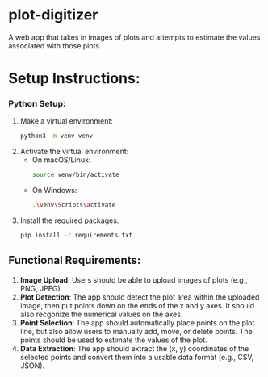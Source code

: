 # plot-digitizer
A web app that takes in images of plots and attempts to estimate the values associated with those plots.

# Setup Instructions:

### Python Setup:
1. Make a virtual environment:
   ```bash
   python3 -m venv venv
   ```
2. Activate the virtual environment:
    - On macOS/Linux:
      ```bash
      source venv/bin/activate
      ```
    - On Windows:  
      ```bash
      .\venv\Scripts\activate
      ```
3. Install the required packages:
   ```bash
   pip install -r requirements.txt
   ```

## Functional Requirements:
1. **Image Upload**: Users should be able to upload images of plots (e.g., PNG, JPEG).
2. **Plot Detection**: The app should detect the plot area within the uploaded image, then put points down on the ends of the x and y axes. It should also recgonize the numerical values on the axes.
3. **Point Selection**: The app should automatically place points on the plot line, but also allow users to manually add, move, or delete points. The points should be used to estimate the values of the plot.
4. **Data Extraction**: The app should extract the (x, y) coordinates of the selected points and convert them into a usable data format (e.g., CSV, JSON).
